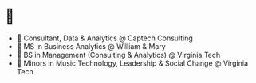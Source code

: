 # :wave:

- :office: Consultant, Data & Analytics @ Captech Consulting
- :school: MS in Business Analytics @ William & Mary
- :school: BS in Management (Consulting & Analytics) @ Virginia Tech
- :school: Minors in Music Technology, Leadership & Social Change @ Virginia Tech
